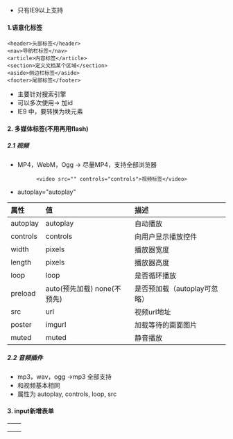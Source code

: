+ 只有IE9以上支持


#### 1.语意化标签

    <header>头部标签</header>
    <nav>导航栏标签</nav>
    <article>内容标签</article>
    <section>定义文档某个区域</section>
    <aside>侧边栏标签</aside>
    <footer>尾部标签</footer>
  
  + 主要针对搜索引擎
  + 可以多次使用-> 加id
  + IE9 中，要转换为块元素

#### 2. 多媒体标签(不用再用flash)
##### 2.1 视频
+ MP4，WebM，Ogg -> 尽量MP4，支持全部浏览器

            <video src="" controls="controls">视频标签</video>

+ autoplay="autoplay"
  
| 属性     | 值                          | 描述                         |
| :------- | :-------------------------- | :--------------------------- |
| autoplay | autoplay                    | 自动播放                     |
| controls | controls                    | 向用户显示播放控件           |
| width    | pixels                      | 播放器宽度                   |
| length   | pixels                      | 播放器高度                   |
| loop     | loop                        | 是否循环播放                 |
| preload  | auto(预先加载) none(不预先) | 是否预加载（autoplay可忽略） |
| src      | url                         | 视频url地址                  |
| poster   | imgurl                      | 加载等待的画面图片           |
| muted    | muted                       | 静音播放                     |

##### 2.2 音频插件
+ mp3，wav，ogg ->mp3 全部支持
+ 和视频基本相同
+ 属性为 autoplay, controls, loop, src


#### 3. input新增表单
|      |      |
| :--- | :--- |
|      |      |
|      |      |
|      |      |


